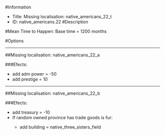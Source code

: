 #Information
 - Title: Missing localisation: native_americans_22_t
 - ID: native_americans.22
#Description

#Mean Time to Happen:
Base time = 1200 months

#Options

___
##Missing localisation: native_americans_22_a

###Efects:<ul><li>add adm power = -50</li><li>add prestige = 10</li></ul>

___
##Missing localisation: native_americans_22_b

###Efects:<ul><li>add treasury = -10</li><li>If random owned province has trade goods is fur:</li><ul><li>add building = native_three_sisters_field</li></ul></ul>

